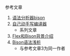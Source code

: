 参考文章

1. [语法分析器bison](https://zhuanlan.zhihu.com/p/52326306)
2. [自己动手写编译器](https://pandolia.net/tinyc/index.html)
    - 系列文章
3. [Flex和Bison背景介绍](https://www.jianshu.com/p/69f25a2fc298)
4. [Bison语法浅析](https://www.jianshu.com/p/641e8a9fe5f6)
    - 与参考文章3为同一作者
